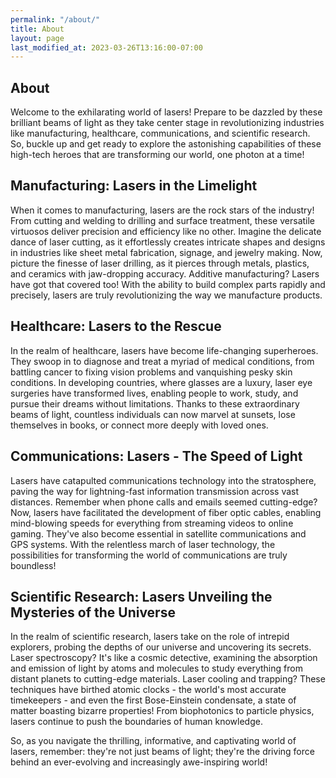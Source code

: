 ```yaml
---
permalink: "/about/"
title: About
layout: page
last_modified_at: 2023-03-26T13:16:00-07:00
---
```

## About

Welcome to the exhilarating world of lasers! Prepare to be dazzled by these brilliant beams of light as they take center stage in revolutionizing industries like manufacturing, healthcare, communications, and scientific research. So, buckle up and get ready to explore the astonishing capabilities of these high-tech heroes that are transforming our world, one photon at a time!

## Manufacturing: Lasers in the Limelight

When it comes to manufacturing, lasers are the rock stars of the industry! From cutting and welding to drilling and surface treatment, these versatile virtuosos deliver precision and efficiency like no other. Imagine the delicate dance of laser cutting, as it effortlessly creates intricate shapes and designs in industries like sheet metal fabrication, signage, and jewelry making. Now, picture the finesse of laser drilling, as it pierces through metals, plastics, and ceramics with jaw-dropping accuracy. Additive manufacturing? Lasers have got that covered too! With the ability to build complex parts rapidly and precisely, lasers are truly revolutionizing the way we manufacture products.

## Healthcare: Lasers to the Rescue

In the realm of healthcare, lasers have become life-changing superheroes. They swoop in to diagnose and treat a myriad of medical conditions, from battling cancer to fixing vision problems and vanquishing pesky skin conditions. In developing countries, where glasses are a luxury, laser eye surgeries have transformed lives, enabling people to work, study, and pursue their dreams without limitations. Thanks to these extraordinary beams of light, countless individuals can now marvel at sunsets, lose themselves in books, or connect more deeply with loved ones.

## Communications: Lasers - The Speed of Light

Lasers have catapulted communications technology into the stratosphere, paving the way for lightning-fast information transmission across vast distances. Remember when phone calls and emails seemed cutting-edge? Now, lasers have facilitated the development of fiber optic cables, enabling mind-blowing speeds for everything from streaming videos to online gaming. They've also become essential in satellite communications and GPS systems. With the relentless march of laser technology, the possibilities for transforming the world of communications are truly boundless!

## Scientific Research: Lasers Unveiling the Mysteries of the Universe

In the realm of scientific research, lasers take on the role of intrepid explorers, probing the depths of our universe and uncovering its secrets. Laser spectroscopy? It's like a cosmic detective, examining the absorption and emission of light by atoms and molecules to study everything from distant planets to cutting-edge materials. Laser cooling and trapping? These techniques have birthed atomic clocks - the world's most accurate timekeepers - and even the first Bose-Einstein condensate, a state of matter boasting bizarre properties! From biophotonics to particle physics, lasers continue to push the boundaries of human knowledge.

So, as you navigate the thrilling, informative, and captivating world of lasers, remember: they're not just beams of light; they're the driving force behind an ever-evolving and increasingly awe-inspiring world!

